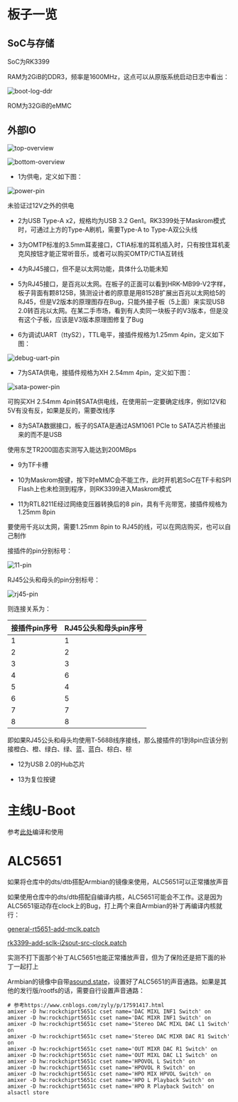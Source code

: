 # 板子一览

## SoC与存储

SoC为RK3399

RAM为2GiB的DDR3，频率是1600MHz，这点可以从原版系统启动日志中看出：

![boot-log-ddr](pictures/boot-log-ddr.png)

ROM为32GiB的eMMC

## 外部IO

![top-overview](pictures/top-overview.jpg)

![bottom-overview](pictures/bottom-overview.jpg)

- 1为供电，定义如下图：

![power-pin](pictures/power-pin.jpg)

未验证过12V之外的供电

- 2为USB Type-A x2，规格均为USB 3.2 Gen1。RK3399处于Maskrom模式时，可通过上方的Type-A刷机，需要Type-A to Type-A双公头线

- 3为OMTP标准的3.5mm耳麦接口，CTIA标准的耳机插入时，只有按住耳机麦克风按钮才能正常听音乐，或者可以购买OMTP/CTIA互转线

- 4为RJ45接口，但不是以太网功能，具体什么功能未知

- 5为RJ45接口，是百兆以太网。在板子的正面可以看到HRK-MB99-V2字样，板子背面有颗8125B，猜测设计者的原意是用8152B扩展出百兆以太网给5的RJ45，但是V2版本的原理图存在Bug，只能外接子板（5上面）来实现USB 2.0转百兆以太网。在某二手市场，看到有人卖同一块板子的V3版本，但是没有这个子板，应该是V3版本原理图修复了Bug

- 6为调试UART（ttyS2），TTL电平，接插件规格为1.25mm 4pin，定义如下图：

![debug-uart-pin](pictures/debug-uart-pin.png)

- 7为SATA供电，接插件规格为XH 2.54mm 4pin，定义如下图：

![sata-power-pin](pictures/sata-power-pin.png)

可购买XH 2.54mm 4pin转SATA供电线，在使用前一定要确定线序，例如12V和5V有没有反，如果是反的，需要改线序

- 8为SATA数据接口，板子的SATA是通过ASM1061 PCIe to SATA芯片桥接出来的而不是USB

使用东芝TR200固态实测写入能达到200MBps

- 9为TF卡槽

- 10为Maskrom按键，按下时eMMC会不能工作，此时开机若SoC在TF卡和SPI Flash上也未检测到程序，则RK3399进入Maskrom模式

- 11为RTL8211E经过网络变压器转换后的8 pin，具有千兆带宽，接插件规格为1.25mm 8pin

要使用千兆以太网，需要1.25mm 8pin to RJ45的线，可以在网店购买，也可以自己制作

接插件的pin分别标号：

![11-pin](pictures/11-pin.png)

RJ45公头和母头的pin分别标号：

![rj45-pin](pictures/rj45-pin.png)

则连接关系为：

|接插件pin序号|RJ45公头和母头pin序号|
|--|--|
|1|1|
|2|2|
|3|3|
|4|6|
|5|4|
|6|5|
|7|7|
|8|8|

即如果RJ45公头和母头均使用T-568B线序接线，那么接插件的1到8pin应该分别接橙白、橙、绿白、绿、蓝、蓝白、棕白、棕

- 12为USB 2.0的Hub芯片

- 13为复位按键

# 主线U-Boot

参考[此处](https://github.com/retro98boy/tn3399-v3-linux#%E7%BC%96%E8%AF%91%E4%B8%BB%E7%BA%BFu-boot)编译和使用

# ALC5651

如果将仓库中的dts/dtb搭配Armbian的镜像来使用，ALC5651可以正常播放声音

如果使用仓库中的dts/dtb搭配自编译内核，ALC5651可能会不工作。这是因为ALC5651驱动存在clock上的Bug，打上两个来自Armbian的补丁再编译内核就行：

[general-rt5651-add-mclk.patch](https://github.com/armbian/build/blob/main/patch/kernel/archive/rockchip64-6.6/general-rt5651-add-mclk.patch)

[rk3399-add-sclk-i2sout-src-clock.patch](https://github.com/armbian/build/blob/main/patch/kernel/archive/rockchip64-6.6/rk3399-add-sclk-i2sout-src-clock.patch)

实测不打下面那个补丁ALC5651也能正常播放声音，但为了保险还是把下面的补丁一起打上

Armbian的镜像中自带[asound.state](https://github.com/armbian/build/blob/aee4c495a1c989723f7874b636088ba46f9fedf2/packages/blobs/asound.state/asound.state.rt5651#L4)，设置好了ALC5651的声音通路。如果是其他的发行版/rootfs的话，需要自行设置声音通路：

```
# 参考https://www.cnblogs.com/zyly/p/17591417.html
amixer -D hw:rockchiprt5651c cset name='DAC MIXL INF1 Switch' on
amixer -D hw:rockchiprt5651c cset name='DAC MIXR INF1 Switch' on
amixer -D hw:rockchiprt5651c cset name='Stereo DAC MIXL DAC L1 Switch' on
amixer -D hw:rockchiprt5651c cset name='Stereo DAC MIXR DAC R1 Switch' on
amixer -D hw:rockchiprt5651c cset name='OUT MIXR DAC R1 Switch' on
amixer -D hw:rockchiprt5651c cset name='OUT MIXL DAC L1 Switch' on
amixer -D hw:rockchiprt5651c cset name='HPOVOL L Switch' on
amixer -D hw:rockchiprt5651c cset name='HPOVOL R Switch' on
amixer -D hw:rockchiprt5651c cset name='HPO MIX HPVOL Switch' on
amixer -D hw:rockchiprt5651c cset name='HPO L Playback Switch' on
amixer -D hw:rockchiprt5651c cset name='HPO R Playback Switch' on
alsactl store
```
